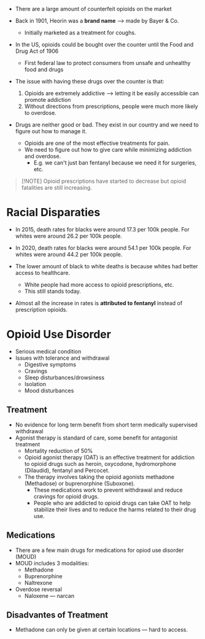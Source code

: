 * There are a large amount of counterfeit opioids on the market
* Back in 1901, Heorin was a **brand name** ⟶ made by Bayer & Co.
	* Initially marketed as a treatment for coughs.
* In the US, opioids could be bought over the counter until the Food and Drug Act of 1906
	* First federal law to protect consumers from unsafe and unhealthy food and drugs

* The issue with having these drugs over the counter is that:
	1. Opioids are extremely addictive ⟶ letting it be easily accessible can promote addiction
	2. Without directions from prescriptions, people were much more likely to overdose.

* Drugs are neither good or bad. They exist in our country and we need to figure out how to manage it.
	* Opioids are one of the most effective treatments for pain.
	* We need to figure out how to give care while minimizing addiction and overdose.
		* E.g. we can't just ban fentanyl because we need it for surgeries, etc.

> [!NOTE] Opioid prescriptions have started to decrease but opioid fatalities are still increasing.
>



# Racial Disparaties
* In 2015, death rates for blacks were around 17.3 per 100k people. For whites were around 26.2 per 100k people.
* In 2020, death rates for blacks were around 54.1 per 100k people. For whites were around 44.2 per 100k people.

* The lower amount of black to white deaths is because whites had better access to healthcare.
	* White people had more access to opioid prescriptions, etc.
	* This still stands today.

* Almost all the increase in rates is **attributed to fentanyl** instead of prescription opioids.

# Opioid Use Disorder
* Serious medical condition
* Issues with tolerance and withdrawal
	* Digestive symptoms
	* Cravings
	* Sleep disturbances/drowsiness
	* Isolation
	* Mood disturbances

## Treatment
* No evidence for long term benefit from short term medically supervised withdrawal
* Agonist therapy is standard of care, some benefit for antagonist treatment
	* Mortality reduction of 50%
	* Opioid agonist therapy (OAT) is an effective treatment for addiction to opioid drugs such as heroin, oxycodone, hydromorphone (Dilaudid), fentanyl and Percocet.
	* The therapy involves taking the opioid agonists methadone (Methadose) or buprenorphine (Suboxone).
		* These medications work to prevent withdrawal and reduce cravings for opioid drugs.
		* People who are addicted to opioid drugs can take OAT to help stabilize their lives and to reduce the harms related to their drug use.

## Medications
* There are a few main drugs for medications for opiod use disorder (MOUD)
* MOUD includes 3 modalities:
	* Methadone
	* Buprenorphine
	* Naltrexone
* Overdose reversal
	* Naloxene — narcan

## Disadvantes of Treatment
* Methadone can only be given at certain locations — hard to access.

